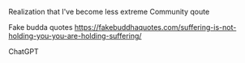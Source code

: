 Realization that I've become less extreme
Community qoute

Fake budda quotes
https://fakebuddhaquotes.com/suffering-is-not-holding-you-you-are-holding-suffering/


ChatGPT